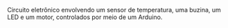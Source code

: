 Circuito eletrônico envolvendo um sensor de temperatura, uma buzina, um LED e um motor, controlados por meio de um Arduino.

